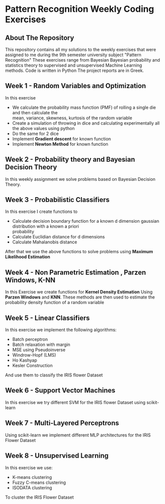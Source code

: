 # Pattern Recognition Weekly Coding Exercises  
## About The Repository

This repository contains all my solutions to the weekly exercises that were assigned to me during the 9th semester university subject "Pattern Recognition"
These exercises range from Bayesian Bayesian probability and statistics theory to supervised and unsupervised Machine Learning methods.
Code is written in Python 
The project reports are in Greek.

## Week 1 - Random Variables and Optimization
In this exercise 
- We calculate the probability mass function (PMF) of rolling a single die and then calculate the  
mean, variance, skewness, kurtosis of the  random variable
- Create a simulation of throwing in dice and calculating experimentally all the above values using python
- Do the same for 2 dice
- Implement **Gradient descent**  for known function 
- Implement **Newton Method** for  known function

## Week 2 - Probability theory and Bayesian Decision Theory
In this weekly assignment  we solve problems based on Bayesian Decision Theory. 
## Week 3 - Probabilistic Classifiers
In this exercise I create functions to
- Calculate decision boundary function for a known d dimension gaussian distribution with a known a priori   
probability 
- Calculate Euclidian distance for d dimensions
- Calculate Mahalanobis distance  
 
After that we use the above functions to solve problems using **Maximum Likelihood Estimation**

## Week 4 - Non Parametric Estimation , Parzen Windows, K-NN
In this Exercise we create functions for **Kernel Density Estimation** Using **Parzen Windows** and **KNN**. These methods are then used to estimate the probability density function of a random variable

## Week 5 - Linear Classifiers
In this exercise we implement the following algorithms:
- Batch perceptron
- Batch relaxation with margin
- MSE using Pseudoinverse
- Windrow-Hopf (LMS)
- Ho Kashyap
- Kesler Construction

And use them to classify the IRIS flower Dataset
## Week 6 - Support Vector Machines
In this exercise we try different SVM for the IRIS flower Dataset using scikit-learn

## Week 7 - Multi-Layered Perceptrons
Using  scikit-learn we implement different MLP architectures for the IRIS Flower Dataset

## Week 8 - Unsupervised Learning
In this exercise we use:
- K-means clustering
- Fuzzy C-means clustering
- ISODATA clustering  

To cluster the IRIS Flower Dataset





